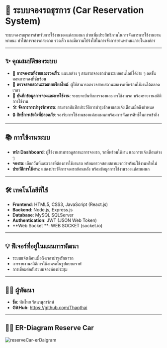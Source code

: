 # 🚗 ระบบจองรถธุรการ (Car Reservation System)

ระบบจองรถธุรการสำหรับการใช้งานของแต่ละแผนก ช่วยเพิ่มประสิทธิภาพในการจัดการการใช้งานยานพาหนะ ทำให้การจองรถสะดวก รวดเร็ว และมีความโปร่งใสในการจัดการยานพาหนะภายในองค์กร

---

## ✨ คุณสมบัติของระบบ

- 📅 **การจองรถที่ง่ายและรวดเร็ว**: แผนกต่าง ๆ สามารถจองรถผ่านระบบออนไลน์ได้ง่าย ๆ ลดขั้นตอนการจองที่ซับซ้อน
- 🔄 **ตรวจสอบสถานะรถแบบเรียลไทม์**: ผู้ใช้สามารถตรวจสอบสถานะของรถที่พร้อมใช้งานได้ตลอดเวลา
- 📝 **บันทึกข้อมูลการจองและการใช้งาน**: ระบบจะบันทึกการจองและการใช้งานรถ พร้อมรายงานสถิติการใช้งาน
- 🛠️ **จัดการการบำรุงรักษารถ**: สามารถบันทึกประวัติการบำรุงรักษาและแจ้งเตือนเมื่อถึงกำหนด
- 🔒 **สิทธิ์การเข้าถึงที่ปลอดภัย**: รองรับการใช้งานของแต่ละแผนกพร้อมการจัดการสิทธิ์ในการเข้าถึง

---

## 📚 การใช้งานระบบ

- **หน้า Dashboard**: ผู้ใช้งานสามารถดูสถานะการจองรถ, รถที่พร้อมใช้งาน และการแจ้งเตือนต่าง ๆ
- **จองรถ**: เลือกวันที่และเวลาที่ต้องการใช้งานรถ พร้อมตรวจสอบสถานะรถว่าพร้อมใช้งานหรือไม่
- **ประวัติการใช้งาน**: แสดงประวัติการจองรถย้อนหลัง พร้อมข้อมูลการใช้งานของแต่ละแผนก

---

## 🛠️ เทคโนโลยีที่ใช้

- **Frontend**: HTML5, CSS3, JavaScript (React.js)
- **Backend**: Node.js, Express.js
- **Database**: MySQL SQLServer
- **Authentication**: JWT (JSON Web Token)
- **Web Socket **: WEB SOCKET (socket.io)

---

## 💡 ฟีเจอร์ที่อยู่ในแผนการพัฒนา

- ระบบแจ้งเตือนเมื่อถึงเวลาบำรุงรักษารถ
- การรายงานสถิติการใช้งานรถในรูปแบบกราฟ
- การเชื่อมต่อกับระบบจองห้องประชุม

---

## 👨‍💻 ผู้พัฒนา

- **ชื่อ**: ทัพไทย รัตนานุสารักษ์
- **GitHub**: https://github.com/Thapthai

---


## 👨‍💻 ER-Diagram Reserve Car


![reserveCar-erDaigram](https://github.com/user-attachments/assets/75ab48c9-1307-4b7a-828d-adbf38e0505b)
